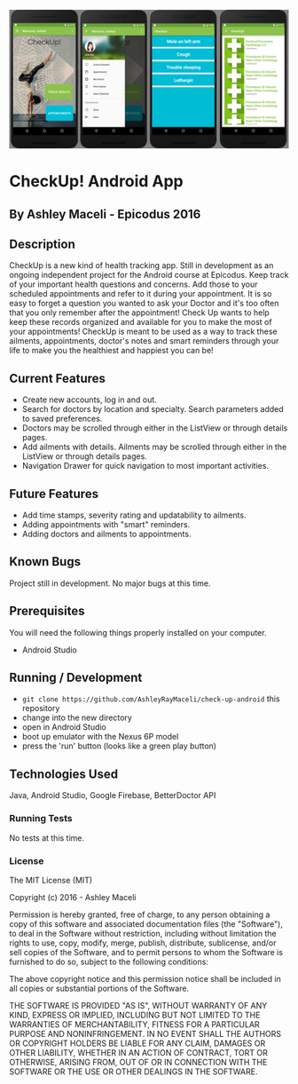 ![Screenshots of progress as of early August](screenshots.jpg)

# CheckUp! Android App
## By Ashley Maceli - Epicodus 2016

## Description

CheckUp is a new kind of health tracking app. Still in development as an ongoing independent project for the Android course at Epicodus. Keep track of your important health questions and concerns. Add those to your scheduled appointments and refer to it during your appointment. It is so easy to forget a question you wanted to ask your Doctor and it's too often that you only remember after the appointment! Check Up wants to help keep these records organized and available for you to make the most of your appointments! CheckUp is meant to be used as a way to track these ailments, appointments, doctor's notes and smart reminders through your life to make you the healthiest and happiest you can be!

## Current Features
* Create new accounts, log in and out.
* Search for doctors by location and specialty. Search parameters added to saved preferences.
* Doctors may be scrolled through either in the ListView or through details pages.
* Add ailments with details. Ailments may be scrolled through either in the ListView or through details pages.
* Navigation Drawer for quick navigation to most important activities.

## Future Features

* Add time stamps, severity rating and updatability to ailments.
* Adding appointments with "smart" reminders.
* Adding doctors and ailments to appointments.

## Known Bugs

Project still in development. No major bugs at this time.

## Prerequisites

You will need the following things properly installed on your computer.

* Android Studio

## Running / Development

* `git clone https://github.com/AshleyRayMaceli/check-up-android` this repository
* change into the new directory
* open in Android Studio
* boot up emulator with the Nexus 6P model
* press the 'run' button (looks like a green play button)

## Technologies Used

Java, Android Studio, Google Firebase, BetterDoctor API

### Running Tests

No tests at this time.

### License

The MIT License (MIT)

Copyright (c) 2016 - Ashley Maceli

Permission is hereby granted, free of charge, to any person obtaining a copy
of this software and associated documentation files (the "Software"), to deal
in the Software without restriction, including without limitation the rights
to use, copy, modify, merge, publish, distribute, sublicense, and/or sell
copies of the Software, and to permit persons to whom the Software is
furnished to do so, subject to the following conditions:

The above copyright notice and this permission notice shall be included in all
copies or substantial portions of the Software.

THE SOFTWARE IS PROVIDED "AS IS", WITHOUT WARRANTY OF ANY KIND, EXPRESS OR
IMPLIED, INCLUDING BUT NOT LIMITED TO THE WARRANTIES OF MERCHANTABILITY,
FITNESS FOR A PARTICULAR PURPOSE AND NONINFRINGEMENT. IN NO EVENT SHALL THE
AUTHORS OR COPYRIGHT HOLDERS BE LIABLE FOR ANY CLAIM, DAMAGES OR OTHER
LIABILITY, WHETHER IN AN ACTION OF CONTRACT, TORT OR OTHERWISE, ARISING FROM,
OUT OF OR IN CONNECTION WITH THE SOFTWARE OR THE USE OR OTHER DEALINGS IN THE
SOFTWARE.
